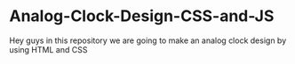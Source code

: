 # Analog-Clock-Design-CSS-and-JS
Hey guys in this repository we are going to make an analog clock design by using HTML and CSS
